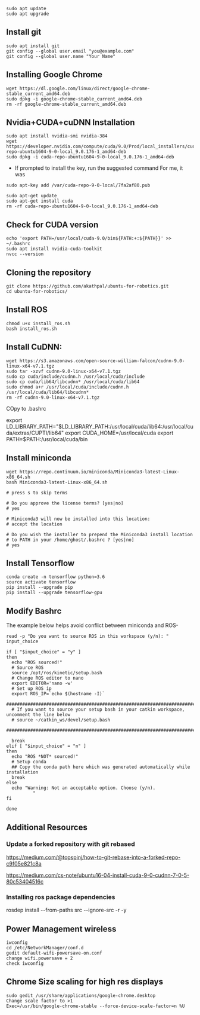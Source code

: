 ```
sudo apt update
sudo apt upgrade
```

## Install git
```
sudo apt install git
git config --global user.email "you@example.com"
git config --global user.name "Your Name"
```

## Installing Google Chrome

```
wget https://dl.google.com/linux/direct/google-chrome-stable_current_amd64.deb
sudo dpkg -i google-chrome-stable_current_amd64.deb
rm -rf google-chrome-stable_current_amd64.deb
```

## Nvidia+CUDA+cuDNN Installation

```
sudo apt install nvidia-smi nvidia-384
wget https://developer.nvidia.com/compute/cuda/9.0/Prod/local_installers/cuda-repo-ubuntu1604-9-0-local_9.0.176-1_amd64-deb
sudo dpkg -i cuda-repo-ubuntu1604-9-0-local_9.0.176-1_amd64-deb 
```

* If prompted to install the key, run the suggested command
For me, it was
```
sudo apt-key add /var/cuda-repo-9-0-local/7fa2af80.pub
```

```
sudo apt-get update
sudo apt-get install cuda
rm -rf cuda-repo-ubuntu1604-9-0-local_9.0.176-1_amd64-deb
```

## Check for CUDA version

```
echo 'export PATH=/usr/local/cuda-9.0/bin${PATH:+:${PATH}}' >> ~/.bashrc
sudo apt install nvidia-cuda-toolkit
nvcc --version
```

## Cloning the repository 
```
git clone https://github.com/akathpal/ubuntu-for-robotics.git
cd ubuntu-for-robotics/
```

## Install ROS
 
```
chmod u+x install_ros.sh
bash install_ros.sh
```

## Install CuDNN:
```
wget https://s3.amazonaws.com/open-source-william-falcon/cudnn-9.0-linux-x64-v7.1.tgz  
sudo tar -xzvf cudnn-9.0-linux-x64-v7.1.tgz  
sudo cp cuda/include/cudnn.h /usr/local/cuda/include
sudo cp cuda/lib64/libcudnn* /usr/local/cuda/lib64
sudo chmod a+r /usr/local/cuda/include/cudnn.h /usr/local/cuda/lib64/libcudnn*
rm -rf cudnn-9.0-linux-x64-v7.1.tgz
```
COpy to .bashrc

export LD_LIBRARY_PATH="$LD_LIBRARY_PATH:/usr/local/cuda/lib64:/usr/local/cuda/extras/CUPTI/lib64"
export CUDA_HOME=/usr/local/cuda
export PATH=$PATH:/usr/local/cuda/bin

## Install miniconda

```
wget https://repo.continuum.io/miniconda/Miniconda3-latest-Linux-x86_64.sh
bash Miniconda3-latest-Linux-x86_64.sh   

# press s to skip terms   

# Do you approve the license terms? [yes|no]
# yes

# Miniconda3 will now be installed into this location:
# accept the location

# Do you wish the installer to prepend the Miniconda3 install location
# to PATH in your /home/ghost/.bashrc ? [yes|no]
# yes    
```

## Install Tensorflow
```
conda create -n tensorflow python=3.6
source activate tensorflow  
pip install --upgrade pip
pip install --upgrade tensorflow-gpu
```

## Modify Bashrc

The example below helps avoid conflict between miniconda and ROS-
```
read -p "Do you want to source ROS in this workspace (y/n): " input_choice

if [ "$input_choice" = "y" ]
then
  echo "ROS sourced!"
  # Source ROS
  source /opt/ros/kinetic/setup.bash
  # Change ROS editor to nano
  export EDITOR='nano -w'
  # Set up ROS ip
  export ROS_IP=`echo $(hostname -I)` 
  ########################################################################################
  # If you want to source your setup bash in your catkin workspace, uncomment the line below
  # source ~/catkin_ws/devel/setup.bash
  ########################################################################################
 
  break
elif [ "$input_choice" = "n" ]
then
  echo "ROS *NOT* sourced!"
  # Setup conda
  ## Copy the conda path here which was generated automatically while installation 
  break
else
  echo "Warning: Not an acceptable option. Choose (y/n).
          "
fi

done
```

## Additional Resources

### Update a forked repository with git rebased
https://medium.com/@topspinj/how-to-git-rebase-into-a-forked-repo-c9f05e821c8a

https://medium.com/cs-note/ubuntu16-04-install-cuda-9-0-cudnn-7-0-5-80c53404516c

### Installing ros package dependencies
rosdep install --from-paths src --ignore-src -r -y

## Power Management wireless 
```
iwconfig
cd /etc/NetworkManager/conf.d
gedit default-wifi-powersave-on.conf
change wifi.powersave = 2
check iwconfig
```

## Chrome Size scaling for high res displays
```
sudo gedit /usr/share/applications/google-chrome.desktop
Change scale factor to >1
Exec=/usr/bin/google-chrome-stable --force-device-scale-factor=n %U

```

